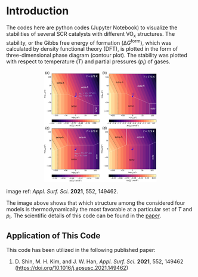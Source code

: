 # Introduction
The codes here are python codes (Jupyter Notebook) to visualize the stabilities of several SCR catalysts with different VO<sub>x</sub> structures. The stability, or the Gibbs free energy of formation (&Delta;*G*<sup>form</sup>), which was calculated by density functional theory (DFT), is plotted in the form of three-dimensional phase diagram (contour plot). The stability was plotted with respect to temperature (*T*) and partial pressures (*p*<sub>i</sub>) of gases.

<p align="center">
	<img src="imgs/stability_diagram.jpg" alt="stability_diagram" width="60%" height="60%"/>
</p>

image ref: *Appl. Surf. Sci.* **2021**, 552, 149462.

The image above shows that which structure among the considered four models is thermodynamically the most favorable at a particular set of *T* and *p*<sub>i</sub>. The scientific details of this code can be found in the [paper](https://doi.org/10.1016/j.apsusc.2021.149462).

## Application of This Code
This code has been utilized in the following published paper:
1. D. Shin, M. H. Kim, and J. W. Han, *Appl. Surf. Sci.* **2021**, 552, 149462 (https://doi.org/10.1016/j.apsusc.2021.149462)
